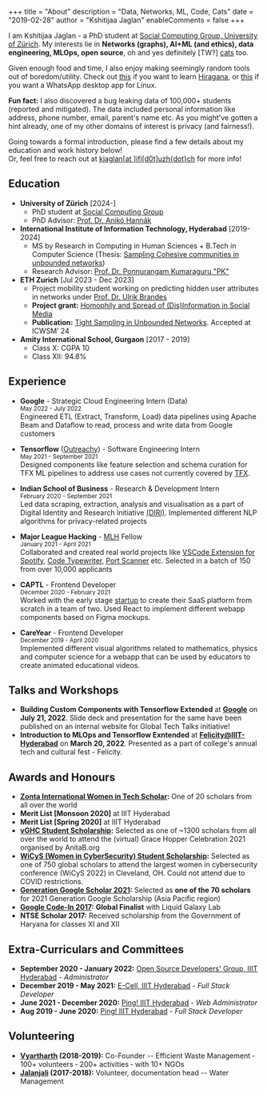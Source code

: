 +++
title = "About"
description = "Data, Networks, ML, Code, Cats"
date = "2019-02-28"
author = "Kshitijaa Jaglan"
enableComments = false
+++


I am Kshitijaa Jaglan - a PhD student at [Social Computing Group, University of Zürich](https://www.ifi.uzh.ch/en/scg). My interests lie in **Networks (graphs), AI+ML (and ethics), data engineering, MLOps, open source**, oh and yes definitely \[TW?\] [cats](https://cataas.com/cat/gif) too. 

Given enough food and time, I also enjoy making seemingly random tools out of boredom/utility. Check out [this](https://deutranium.github.io/Japanese-Practice/) if you want to learn [Hiragana](https://en.wikipedia.org/wiki/Hiragana), or [this](https://github.com/deutranium/WhatsApp-desktop-app) if you want a WhatsApp desktop app for Linux. 

**Fun fact:** I also discovered a bug leaking data of 100,000+ students (reported and mitigated). The data included personal information like address, phone number, email, parent's name etc. As you might've gotten a hint already, one of my other domains of interest is privacy (and fairness!).


Going towards a formal introduction, please find a few details about my education and work history below! \
Or, feel free to reach out at [kjaglan[at ]ifi[d0t]uzh{dot}ch]() for more info!
<!-- Initially, I made this website to help with my recruiting journey, but even otherwise, here you go! -->

<!-- **Linkedin:** [https://www.linkedin.com/in/kshitijaa-jaglan/](https://www.linkedin.com/in/kshitijaa-jaglan/) \
**Github:** [https://github.com/deutranium/](https://github.com/deutranium/) \
**E-mail:** kshitijaa.jaglan@research.iiit.ac.in -->

## Education
- **University of Zürich** [2024-]
    - PhD student at [Social Computing Group](https://www.ifi.uzh.ch/en/scg.html)
    - PhD Advisor: [Prof. Dr. Anikó Hannák](https://www.ifi.uzh.ch/en/scg/people/hannak.html)
- **International Institute of Information Technology, Hyderabad** [2019-2024]
    - MS by Research in Computing in Human Sciences + B.Tech in Computer Science (Thesis: [Sampling Cohesive communities in unbounded networks](https://web2py.iiit.ac.in/research_centres/publications/view_publication/mastersthesis/1471))
    - Research Advisor: [Prof. Dr. Ponnurangam Kumaraguru "PK"](https://scholar.google.com/citations?user=MfzQyP8AAAAJ&hl=en)
- **ETH Zurich** [Jul 2023 - Dec 2023]
    - Project mobility student working on predicting hidden user attributes in networks under [Prof. Dr. Ulrik Brandes](https://scholar.google.de/citations?user=fmmZrwgAAAAJ&hl=en)
    - **Project grant:** [Homophily and Spread of (Dis)Information in Social Media](https://data.snf.ch/grants/grant/209488)
    - **Publication:** [Tight Sampling in Unbounded Networks](https://arxiv.org/abs/2310.02859.pdf). Accepted at ICWSM’ 24
- **Amity International School, Gurgaon** [2017 - 2019]
    - Class X: CGPA 10
    - Class XII: 94.8%

## Experience

- **Google** - Strategic Cloud Engineering Intern (Data)\
<sup>May 2022 - July 2022</sup>\
Engineered ETL (Extract, Transform, Load) data pipelines using Apache Beam and Dataflow to read, process and write data from Google customers

- **Tensorflow** ([Outreachy](https://www.outreachy.org/alums/2021-05/)) - Software Engineering Intern \
<sup>May 2021 - September 2021</sup>\
Designed components like feature selection and schema curation for TFX ML pipelines to address use cases not
currently covered by [TFX](https://www.tensorflow.org/tfx).

- **Indian School of Business** - Research & Development Intern\
<sup>February 2020 - September 2021</sup>\
Led data scraping, extraction, analysis and visualisation as a part of Digital Identity and Research Initiative [(DIRI)](https://diri.isb.edu/). Implemented different NLP algorithms for privacy-related projects

- **Major League Hacking** - [MLH](https://fellowship.mlh.io/) Fellow\
<sup>January 2021 - April 2021</sup>\
Collaborated and created real world projects like [VSCode Extension for Spotify](https://github.com/larkinds/Spotify.MLH/), [Code Typewriter](https://github.com/deutranium/TypeWriter.MLH/), [Port Scanner](https://github.com/deutranium/Port-Scanner) etc. Selected in a batch of 150 from over 10,000 applicants

- **CAPTL** - Frontend Developer\
<sup>December 2020 - February 2021</sup>\
Worked with the early stage [startup](https://www.linkedin.com/company/captl/about/) to create their SaaS platform from scratch in a team of two. Used React to implement different webapp components based on Figma mockups.

- **CareYear** - Frontend Developer\
<sup>December 2019 - April 2020</sup>\
Implemented different visual algorithms related to mathematics, physics and computer science for a webapp that can be used by educators to create animated educational videos.

## Talks and Workshops
- **Building Custom Components with Tensorflow Extended** at **[Google](https://about.google/)** on **July 21, 2022**. Slide deck and presentation for the same have been published on an internal website for Global Tech Talks initiative!
- **Introduction to MLOps and Tensorflow Exntended** at **[Felicity@IIIT-Hyderabad](https://felicity.iiit.ac.in/workshops)** on **March 20, 2022**. Presented as a part of college's annual tech and cultural fest - Felicity.

<!-- ## Projects
You may view my projects **[here](/projects)** -->

## Awards and Honours
- **[Zonta International Women in Tech Scholar](https://www.zonta.org/Web/Programs/Education/Women_in_Technology_Scholarship.aspx):** One of 20 scholars from all over the world
- **Merit List [Monsoon 2020]** at IIIT Hyderabad
- **Merit List [Spring 2020]** at IIIT Hyderabad
- **[vGHC Student Scholarship](https://ghc.anitab.org/attend/scholarships/academics/):** Selected as one of ~1300 scholars from all over the world to attend the (virtual) Grace Hopper Celebration 2021 organised by AnitaB.org
- **[WiCyS (Women in CyberSecurity) Student Scholarship](https://www.wicys.org/events/wicys-2022/):** Selected as one of 750 global scholars to attend the largest women in cybersecurity conference (WiCyS 2022) in Cleveland, OH. Could not attend due to COVID restrictions.
- **[Generation Google Scholar 2021](https://buildyourfuture.withgoogle.com/scholarships/generation-google-scholarship-apac/):** Selected as **one of the 70 scholars** for 2021 Generation Google Scholarship (Asia Pacific region)
- **[Google Code-In 2017](https://drive.google.com/file/d/0B11f3dEvKGEJSHM0NkVnMjVFaHotWUxVWmtZcmZYTHFMbnp3/view?usp=sharing):** **Global Finalist** with Liquid Galaxy Lab
- **NTSE Scholar 2017:** Received scholarship from the Government of Haryana for classes XI and XII

## Extra-Curriculars and Committees
- **September 2020 - January 2022:** [Open Source Developers' Group, IIIT Hyderabad](https://github.com/OSDG-IIITH) - *Administrator*
- **December 2019 - May 2021:** [E-Cell, IIIT Hyderabad](https://ecell.iiit.ac.in/) - *Full Stack Developer*
- **June 2021 - December 2020:** [Ping! IIIT Hyderabad](https://pingiiit.org/) - *Web Administrator*
- **Aug 2019 - June 2020:** [Ping! IIIT Hyderabad](https://pingiiit.org/) - *Full Stack Developer*

## Volunteering
- **[Vyartharth](https://www.facebook.com/vyartharthYP/) (2018-2019):** Co-Founder -- Efficient Waste Management ‑ 100+ volunteers ‑ 200+ activities ‑ with 10+ NGOs
- **[Jalanjali](https://www.facebook.com/Jalanjali) (2017-2018):** Volunteer, documentation head -- Water Management

